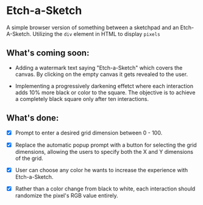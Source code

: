 # Etch-a-Sketch
A simple browser version of something between a sketchpad and an Etch-A-Sketch.
Utilizing the `div` element in HTML to display `pixels`


## What's coming soon:
* Adding a watermark text saying "Etch-a-Sketch" which covers the canvas. By clicking on the empty canvas it gets revealed to the user.

* Implementing a progressively darkening effetct where each interaction adds 10% more black or color to the square. The objective is to achieve a completely black square only after ten interactions.


## What's done:
* [X] Prompt to enter a desired grid dimension between 0 - 100.

* [X] Replace the automatic popup prompt with a button for selecting the grid dimensions, allowing the users to specify both the X and Y dimensions of the grid.

* [X] User can choose any color he wants to increase the experience with Etch-a-Sketch.
* [X] Rather than a color change from black to white, each interaction should randomize the pixel's RGB value entirely.